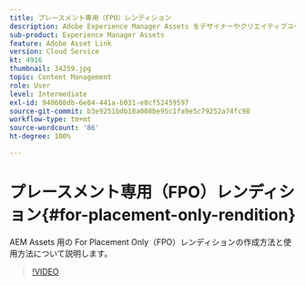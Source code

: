 ```yaml
---
title: プレースメント専用（FPO）レンディション
description: Adobe Experience Manager Assets をデザイナーやクリエイティブユーザーが任意の Adobe Creative Cloud デスクトップアプリケーション内で使用できるようになりました。Adobe Creative Cloud Enterprise 用の AdobeAsset Link 拡張機能は、Adobe Photoshop、InDesign、Illustrator などの Creative Cloud ツール内で AEM Assets のメタデータを検索、参照、並べ替え、プレビュー、アップロード、チェックアウト、変更、チェックイン、表示する機能を拡張しました。
sub-product: Experience Manager Assets
feature: Adobe Asset Link
version: Cloud Service
kt: 4916
thumbnail: 34259.jpg
topic: Content Management
role: User
level: Intermediate
exl-id: 940608db-6e84-441a-b031-e8cf52459597
source-git-commit: b3e9251bdb18a008be95c1fa9e5c79252a74fc98
workflow-type: tm+mt
source-wordcount: '86'
ht-degree: 100%

---
```


# プレースメント専用（FPO）レンディション{#for-placement-only-rendition}

AEM Assets 用の For Placement Only（FPO）レンディションの作成方法と使用方法について説明します。

>[!VIDEO](https://video.tv.adobe.com/v/34259?quality=12&learn=on)
